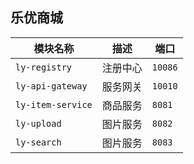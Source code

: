 ## 乐优商城

|  模块名称 | 描述  |  端口  |
| ------------ | ------------ |------------ |
| `ly-registry`  | 注册中心  |`10086`  |
| `ly-api-gateway`  | 服务网关  |`10010`  |
| `ly-item-service`  | 商品服务  |`8081`  |
| `ly-upload`  | 图片服务  |`8082`  |
| `ly-search`  | 图片服务  |`8083`  |
